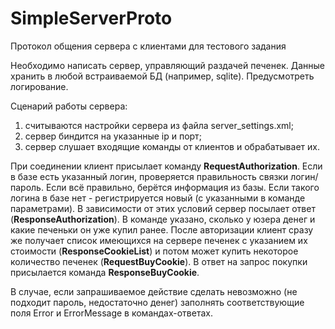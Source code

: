 SimpleServerProto
=================

Протокол общения сервера с клиентами для тестового задания



Необходимо написать сервер, управляющий раздачей печенек. Данные хранить в любой встраиваемой БД (например, sqlite). Предусмотреть логирование.

Сценарий работы сервера:
1. считываются настройки сервера из файла server_settings.xml;
2. сервер биндится на указанные ip и порт;
3. сервер слушает входящие команды от клиентов и обрабатывает их.

При соединении клиент присылает команду **RequestAuthorization**. Если в базе есть указанный логин, проверяется правильность связки логин/пароль. Если всё правильно, берётся информация из базы. Если такого логина в базе нет - регистрируется новый (с указанными в команде параметрами). В зависимости от этих условий сервер посылает ответ (**ResponseAuthorization**). В команде указано, сколько у юзера денег и какие печеньки он уже купил ранее.
После авторизации клиент сразу же получает список имеющихся на сервере печенек с указанием их стоимости (**ResponseCookieList**) и потом может купить некоторое количество печенек (**RequestBuyCookie**). В ответ на запрос покупки присылается команда **ResponseBuyCookie**.

В случае, если запрашиваемое действие сделать невозможно (не подходит пароль, недостаточно денег) заполнять соответствующие поля Error и ErrorMessage в командах-ответах.
